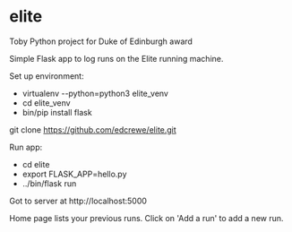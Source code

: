 elite
=====

Toby Python project for Duke of Edinburgh award

Simple Flask app to log runs on the Elite running machine.

Set up environment:

- virtualenv --python=python3 elite_venv
- cd elite_venv
- bin/pip install flask

git clone https://github.com/edcrewe/elite.git

Run app:
- cd elite
- export FLASK_APP=hello.py
- ../bin/flask run

Got to server at http://localhost:5000

Home page lists your previous runs.
Click on 'Add a run' to add a new run.
